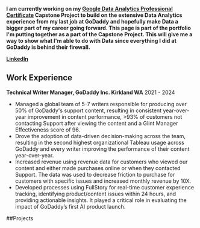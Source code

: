 **I am currently working on my [Google Data Analytics Professional Certificate](https://www.coursera.org/professional-certificates/google-data-analytics?) Capstone Project to build on the extensive Data Analytics experience from my last job at GoDaddy and hopefully make Data a bigger part of my career going forward. This page is part of the portfolio I'm putting together as a part of the Capstone Project. This will give me a way to show what I'm able to do with Data since everything I did at GoDaddy is behind their firewall.**  

**[LinkedIn](https://www.linkedin.com/in/enordstr/)**

## Work Experience

**Technical Writer Manager, GoDaddy Inc. Kirkland WA** 2021 - 2024
- Managed a global team of 5-7 writers responsible for producing over 50% of GoDaddy's support content, resulting in consistent year-over-year improvement in content performance, >93% of customers not contacting Support after viewing the content and a Glint Manager Effectiveness score of 96.  
- Drove the adoption of data-driven decision-making across the team, resulting in the second highest organizational Tableau usage across GoDaddy and every writer improving the performance of their content year-over-year. 
- Increased revenue using revenue data for customers who viewed our content and either made purchases online or when they contacted Support. The data was used to decrease friction to purchase for customers with specific issues and increased monthly revenue by 10X.  
- Developed processes using FullStory for real-time customer experience tracking, identifying product/content issues within 24 hours, and providing actionable insights. It played a critical role in evaluating the impact of GoDaddy’s first AI product launch.


##Projects


